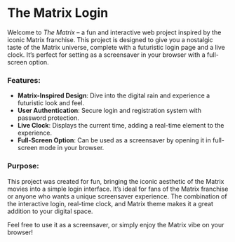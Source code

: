 # The Matrix Login

Welcome to *The Matrix* – a fun and interactive web project inspired by the iconic Matrix franchise. This project is designed to give you a nostalgic taste of the Matrix universe, complete with a futuristic login page and a live clock. It’s perfect for setting as a screensaver in your browser with a full-screen option.

### Features:
- **Matrix-Inspired Design**: Dive into the digital rain and experience a futuristic look and feel.
- **User Authentication**: Secure login and registration system with password protection.
- **Live Clock**: Displays the current time, adding a real-time element to the experience.
- **Full-Screen Option**: Can be used as a screensaver by opening it in full-screen mode in your browser.

### Purpose:
This project was created for fun, bringing the iconic aesthetic of the Matrix movies into a simple login interface. It’s ideal for fans of the Matrix franchise or anyone who wants a unique screensaver experience. The combination of the interactive login, real-time clock, and Matrix theme makes it a great addition to your digital space.

Feel free to use it as a screensaver, or simply enjoy the Matrix vibe on your browser!

